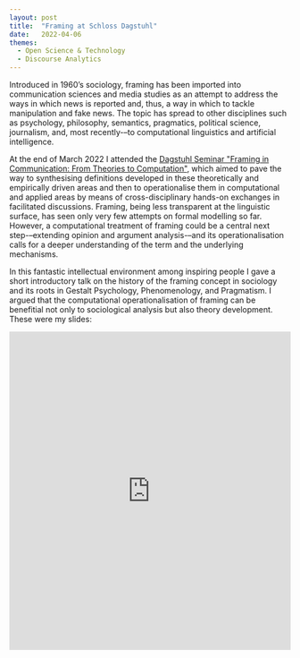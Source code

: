 ```yaml
---
layout: post
title:  "Framing at Schloss Dagstuhl"
date:   2022-04-06
themes:
  - Open Science & Technology
  - Discourse Analytics
---
```


Introduced in 1960’s sociology, framing has been imported into communication sciences and media studies as an attempt to address the ways in which news is reported and, thus, a way in which to tackle manipulation and fake news. The topic has spread to other disciplines such as psychology, philosophy, semantics, pragmatics, political science, journalism, and, most recently-–to computational linguistics and artificial intelligence. 

At the end of March 2022 I attended the [Dagstuhl Seminar "Framing in Communication: From Theories to Computation"](https://www.dagstuhl.de/en/program/calendar/semhp/?semnr=22131), which aimed to pave the way to synthesising definitions developed in these theoretically and empirically driven areas and then to operationalise them in computational and applied areas by means of cross-disciplinary hands-on exchanges in facilitated discussions. Framing, being less transparent at the linguistic surface, has seen only very few attempts on formal modelling so far. However, a computational treatment of framing could be a central next step-–extending opinion and argument analysis-–and its operationalisation calls for a deeper understanding of the term and the underlying mechanisms.

In this fantastic intellectual environment among inspiring people I gave a short introductory talk on the history of the framing concept in sociology and its roots in Gestalt Psychology, Phenomenology, and Pragmatism. I argued that the computational operationalisation of framing can be benefitial not only to sociological analysis but also theory development. These were my slides:

<style>
.responsive-wrap iframe{ max-width: 100%;}
</style>
<div class="responsive-wrap">
<!-- this is the embed code provided by Google -->
  <iframe src="https://docs.google.com/presentation/d/1CYy4pIIry2CM_h5sQ8Zy1uwvhiYUnAgJkF2HVn2ee9c/embed?start=false&loop=false&delayms=3000" frameborder="0" width="960" height="569" allowfullscreen="true" mozallowfullscreen="true" webkitallowfullscreen="true"></iframe>
<!-- Google embed ends -->
</div>

